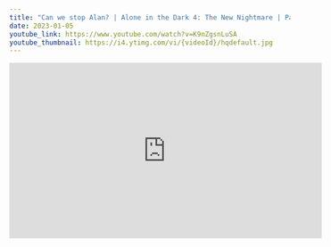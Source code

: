 ```yaml
---
title: "Can we stop Alan? | Alone in the Dark 4: The New Nightmare | Part 10"
date: 2023-01-05
youtube_link: https://www.youtube.com/watch?v=K9nZgsnLuSA
youtube_thumbnail: https://i4.ytimg.com/vi/{videoId}/hqdefault.jpg
---
```

<iframe width="560" height="315" src="https://www.youtube.com/embed/K9nZgsnLuSA" title="Can we stop Alan? | Alone in the Dark 4: The New Nightmare | Part 10" frameborder="0" allow="accelerometer; autoplay; clipboard-write; encrypted-media; gyroscope; picture-in-picture; web-share" allowfullscreen></iframe>
